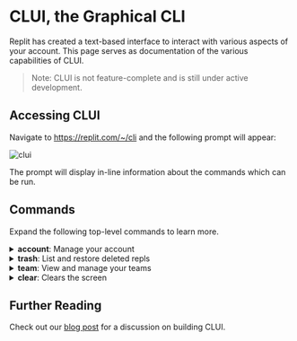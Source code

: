 # CLUI, the Graphical CLI

Replit has created a text-based interface to interact with various aspects of your account. This page serves as documentation of the various capabilities of CLUI.

> Note: CLUI is not feature-complete and is still under active development. 

## Accessing CLUI

Navigate to https://replit.com/~/cli and the following prompt will appear:

![clui](https://replit-docs-images.bardia.repl.co/images/misc/clui.png)

The prompt will display in-line information about the commands which can be run.

## Commands
Expand the following top-level commands to learn more.

<details>
  <summary><b>account</b>: Manage your account</summary>

  `account view-warns` <br>
  View warnings you have been issued.

  `account change-username` <br>
  Change your username (this can only be done once).

</details>

<details>
  <summary><b>trash</b>: List and restore deleted repls</summary>

  `trash restore --title $title` <br>
  Restore a deleted repl by its title. If multiple repls exist with the same name, the most recently deleted repl will be restored.

  `trash view` <br>
  View your most recently deleted repls.

</details>

<details>
  <summary><b>team</b>: View and manage your teams</summary>

  `view` <br>
  View the members of your team.
  
  `transfer-repl` <br>
  Transfer an own repl to team.

</details>

<details>
  <summary><b>clear</b>: Clears the screen</summary>

  `clear` <br>
  Clears screen.
</details>

## Further Reading
Check out our [blog post](https://blog.replit.com/clui) for a discussion on building CLUI.
